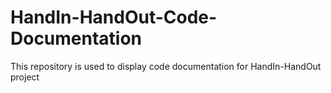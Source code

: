# HandIn-HandOut-Code-Documentation
This repository is used to display code documentation for HandIn-HandOut project
